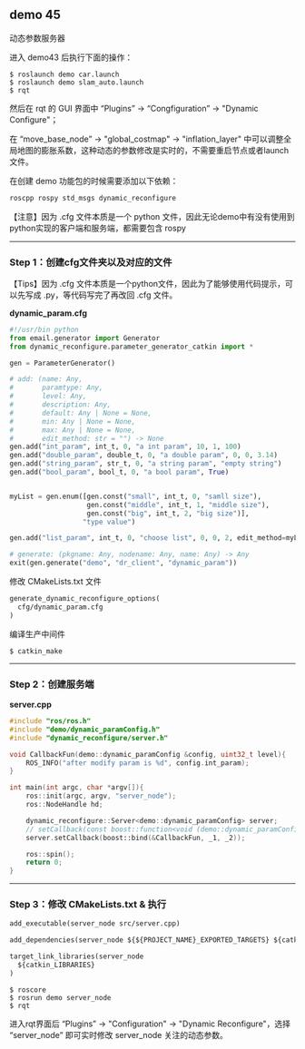 ## demo 45

动态参数服务器

进入 demo43 后执行下面的操作： 
```shell
$ roslaunch demo car.launch
$ roslaunch demo slam_auto.launch
$ rqt
```

然后在 rqt 的 GUI 界面中 “Plugins” -> “Congfiguration” -> "Dynamic Configure"；

在 “move_base_node” -> "global_costmap" -> "inflation_layer" 中可以调整全局地图的膨胀系数，这种动态的参数修改是实时的，不需要重启节点或者launch文件。

在创建 demo 功能包的时候需要添加以下依赖：
```txt
roscpp rospy std_msgs dynamic_reconfigure
```

【注意】因为 .cfg 文件本质是一个 python 文件，因此无论demo中有没有使用到python实现的客户端和服务端，都需要包含 rospy

----

### **Step 1**：创建cfg文件夹以及对应的文件

【Tips】因为 .cfg 文件本质是一个python文件，因此为了能够使用代码提示，可以先写成 .py，等代码写完了再改回 .cfg 文件。

**dynamic_param.cfg**
```python
#!/usr/bin python
from email.generator import Generator
from dynamic_reconfigure.parameter_generator_catkin import *

gen = ParameterGenerator()

# add: (name: Any, 
#       paramtype: Any, 
#       level: Any, 
#       description: Any, 
#       default: Any | None = None, 
#       min: Any | None = None, 
#       max: Any | None = None, 
#       edit_method: str = "") -> None
gen.add("int_param", int_t, 0, "a int param", 10, 1, 100)
gen.add("double_param", double_t, 0, "a double param", 0, 0, 3.14)
gen.add("string_param", str_t, 0, "a string param", "empty string")
gen.add("bool_param", bool_t, 0, "a bool param", True)


myList = gen.enum([gen.const("small", int_t, 0, "samll size"),
                   gen.const("middle", int_t, 1, "middle size"),
                   gen.const("big", int_t, 2, "big size")], 
                  "type value")

gen.add("list_param", int_t, 0, "choose list", 0, 0, 2, edit_method=myList)

# generate: (pkgname: Any, nodename: Any, name: Any) -> Any
exit(gen.generate("demo", "dr_client", "dynamic_param")) 
```

修改 CMakeLists.txt 文件
```txt
generate_dynamic_reconfigure_options(
  cfg/dynamic_param.cfg
)
```

编译生产中间件
```shell
$ catkin_make
```

-----

### **Step 2**：创建服务端

**server.cpp**
```cpp
#include "ros/ros.h"
#include "demo/dynamic_paramConfig.h"
#include "dynamic_reconfigure/server.h"

void CallbackFun(demo::dynamic_paramConfig &config, uint32_t level){
    ROS_INFO("after modify param is %d", config.int_param);
}

int main(int argc, char *argv[]){
    ros::init(argc, argv, "server_node");
    ros::NodeHandle hd;

    dynamic_reconfigure::Server<demo::dynamic_paramConfig> server;
    // setCallback(const boost::function<void (demo::dynamic_paramConfig &, uint32_t level)
    server.setCallback(boost::bind(&CallbackFun, _1, _2));

    ros::spin();
    return 0;
}
```

-----

### **Step 3**：修改 CMakeLists.txt & 执行
```CMakeLists.txt
add_executable(server_node src/server.cpp)

add_dependencies(server_node ${${PROJECT_NAME}_EXPORTED_TARGETS} ${catkin_EXPORTED_TARGETS})

target_link_libraries(server_node
  ${catkin_LIBRARIES}
)
```

```shell
$ roscore
$ rosrun demo server_node
$ rqt
```

进入rqt界面后 “Plugins” -> "Configuration" -> "Dynamic Reconfigure"，选择 “server_node” 即可实时修改 server_node 关注的动态参数。


